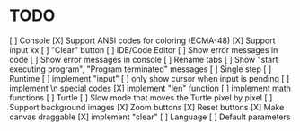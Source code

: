 TODO
====

[ ] Console
    [X] Support ANSI codes for coloring (ECMA-48)
    [X] Support input                                                                                                                                                xx
    [ ] "Clear" button
[ ] IDE/Code Editor
    [ ] Show error messages in code
    [ ] Show error messages in console
    [ ] Rename tabs
    [ ] Show "start executing program", "Program terminated" messages
    [ ] Single step
[ ] Runtime
    [ ] implement "input"
    [ ] only show cursor when input is pending
    [ ] implement \n special codes
    [X] implement "len" function
    [ ] implement math functions
[ ] Turtle
    [ ] Slow mode that moves the Turtle pixel by pixel
    [ ] Support background images
    [X] Zoom buttons
    [X] Reset buttons
    [X] Make canvas draggable
    [X] implement "clear"
[ ] Language
    [ ] Default parameters
    
